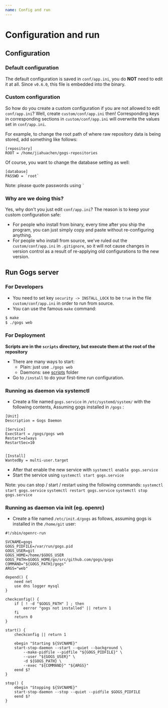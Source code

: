 ```yaml
---
name: Config and run
---
```


# Configuration and run

## Configuration

### Default configuration

The default configuration is saved in `conf/app.ini`, you do **NOT** need to edit it at all. Since `v0.6.0`, this file is embedded into the binary.

### Custom configuration

So how do you create a custom configuration if you are not allowed to edit `conf/app.ini`? Well, create `custom/conf/app.ini` then! Corresponding keys in corresponding sections in `custom/conf/app.ini` will overwrite the values set in `conf/app.ini`.

For example, to change the root path of where raw repository data is being stored, add something like follows:

```
[repository]
ROOT = /home/jiahuachen/gogs-repositories
```

Of course, you want to change the database setting as well:

```
[database]
PASSWD = `root`
```

Note: please quote passwords using `` ` ``

### Why are we doing this?

Yes, why don't you just edit `conf/app.ini`? The reason is to keep your custom configuration safe:

- For people who install from binary, every time after you ship the program, you can just simply copy and paste without re-configuring anything.
- For people who install from source, we've ruled out the `custom/conf/app.ini` in `.gitignore`, so it will not cause changes in version control as a result of re-applying old configurations to the new version.

## Run Gogs server

### For Developers

- You need to set key `security -> INSTALL_LOCK` to be `true` in the file `custom/conf/app.ini` in order to run from source.
- You can use the famous `make` command:

```sh
$ make
$ ./gogs web
```

### For Deployment

**Scripts are in the `scripts` directory, but execute them at the root of the repository**

- There are many ways to start:
	- Plain: just use `./gogs web`
	- Daemons: see [scripts](https://github.com/gogs/gogs/tree/master/scripts) folder
- Go to `/install` to do your first-time run configuration.


### Running as daemon via systemctl 

- Create a file named `gogs.service` in `/etc/systemd/system/` with the following contents, Assuming gogs installed in `/gogs` : 
```
[Unit]
Description = Gogs Daemon

[Service]
ExecStart = /gogs/gogs web
Restart=always
RestartSec=10


[Install]
WantedBy = multi-user.target
```
- After that enable the new service with `systemctl enable gogs.service`
- Start the service using `systemctl start gogs.service`

Note: you can stop / start / restart using the following commands: 
`systemctl start gogs.service`
`systemctl restart gogs.service`
`systemctl stop gogs.service`


### Running as daemon via init (eg. openrc)

- Create a file named `/etc/init.d/gogs` as follows, assuming gogs is installed in the `/home/git` user:

```
#!/sbin/openrc-run

SVCNAME=gogs
GOGS_PIDFILE=/var/run/gogs.pid
GOGS_USER=git
GOGS_HOME=/home/$GOGS_USER
GOGS_PATH=$GOGS_HOME/go/src/github.com/gogs/gogs
COMMAND="${GOGS_PATH}/gogs"
ARGS="web"

depend() {
    need net
    use dns logger mysql
}

checkconfig() {
    if [ ! -d "$GOGS_PATH" ] ; then
        eerror "gogs not installed" || return 1
    fi
    return 0
}

start() {
    checkconfig || return 1

    ebegin "Starting ${SVCNAME}"
    start-stop-daemon --start --quiet --background \
        --make-pidfile --pidfile "${GOGS_PIDFILE}" \
        --user "${GOGS_USER}" \
        -d ${GOGS_PATH} \
        --exec "${COMMAND}" "${ARGS}"
    eend $?
}

stop() {
    ebegin "Stopping ${SVCNAME}"
    start-stop-daemon --stop --quiet --pidfile $GOGS_PIDFILE
    eend $?
}
```
